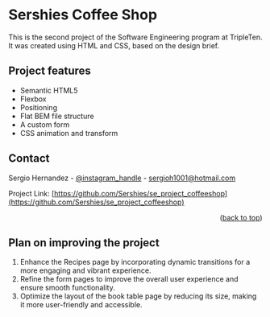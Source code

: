 # Sershies Coffee Shop

This is the second project of the Software Engineering program at TripleTen. It was created using HTML and CSS, based on the design brief.

## Project features

- Semantic HTML5
- Flexbox
- Positioning
- Flat BEM file structure
- A custom form
- CSS animation and transform

## Contact

Sergio Hernandez - [@instagram_handle](https://www.instagram.com/sershies?igsh=MWJyOXk1ajFyb3Q3Nw%3D%3D&utm_source=qr) - sergioh1001@hotmail.com

Project Link: [https://github.com/Sershies/se_project_coffeeshop](https://github.com/Sershies/se_project_coffeeshop)

<p align="right">(<a href="#readme-top">back to top</a>)</p>

## Plan on improving the project

1. Enhance the Recipes page by incorporating dynamic transitions for a more engaging and vibrant experience.
2. Refine the form pages to improve the overall user experience and ensure smooth functionality.
3. Optimize the layout of the book table page by reducing its size, making it more user-friendly and accessible.
